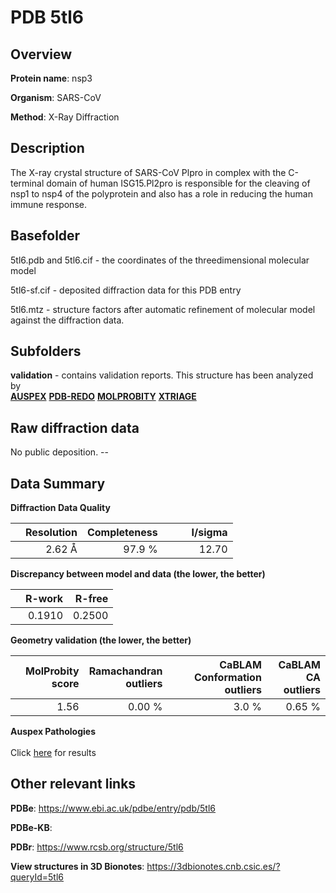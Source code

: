 # PDB 5tl6

## Overview

**Protein name**: nsp3

**Organism**: SARS-CoV

**Method**: X-Ray Diffraction

## Description

The X-ray crystal structure of SARS-CoV Plpro in complex with the C-terminal domain of human ISG15.Pl2pro is responsible for the cleaving of nsp1 to nsp4 of the polyprotein and also has a role in reducing the human immune response.

## Basefolder

5tl6.pdb and 5tl6.cif - the coordinates of the threedimensional molecular model

5tl6-sf.cif - deposited diffraction data for this PDB entry

5tl6.mtz - structure factors after automatic refinement of molecular model against the diffraction data.

## Subfolders





**validation** - contains validation reports. This structure has been analyzed by <br>[**AUSPEX**](https://github.com/thorn-lab/coronavirus_structural_task_force/tree/master/pdb/nsp3/SARS-CoV/5tl6/validation/auspex) [**PDB-REDO**](https://github.com/thorn-lab/coronavirus_structural_task_force/tree/master/pdb/nsp3/SARS-CoV/5tl6/validation/pdb-redo) [**MOLPROBITY**](https://github.com/thorn-lab/coronavirus_structural_task_force/tree/master/pdb/nsp3/SARS-CoV/5tl6/validation/molprobity) [**XTRIAGE**](https://github.com/thorn-lab/coronavirus_structural_task_force/blob/master/pdb/nsp3/SARS-CoV/5tl6/validation/Xtriage_output.log)   



## Raw diffraction data

No public deposition. --<br> 

## Data Summary
**Diffraction Data Quality**

|   | Resolution | Completeness| I/sigma |
|---|-------------:|----------------:|--------------:|
|   |2.62 Å|97.9  %|<img width=50/>12.70|

**Discrepancy between model and data (the lower, the better)**

|   | **R-work**| **R-free**   
|---|-------------:|----------------:|           
||  0.1910|  0.2500|

**Geometry validation (the lower, the better)**

|   |**MolProbity<br>score**| **Ramachandran<br>outliers** | **CaBLAM<br>Conformation outliers** | **CaBLAM<br>CA outliers** |
|---|-------------:|----------------:|----------------:|----------------:|
||  1.56|  0.00 %|3.0 %|0.65 %|

**Auspex Pathologies**<br> <br>Click [here](https://github.com/thorn-lab/coronavirus_structural_task_force/blob/master/pdb/nsp3/SARS-CoV/5tl6/validation/auspex/5tl6_auspex_comments.txt)  for results

 



## Other relevant links 
**PDBe**:  https://www.ebi.ac.uk/pdbe/entry/pdb/5tl6

**PDBe-KB**:  
 
**PDBr**: https://www.rcsb.org/structure/5tl6 

**View structures in 3D Bionotes**: https://3dbionotes.cnb.csic.es/?queryId=5tl6

